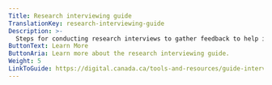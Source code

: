 ```yaml
---
Title: Research interviewing guide
TranslationKey: research-interviewing-guide
Description: >-
  Steps for conducting research interviews to gather feedback to help improve your service.
ButtonText: Learn More
ButtonAria: Learn more about the research interviewing guide.
Weight: 5
LinkToGuide: https://digital.canada.ca/tools-and-resources/guide-interviewing/
---
```

